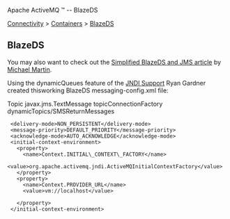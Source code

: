 Apache ActiveMQ ™ -- BlazeDS 

[Connectivity](connectivity.html) > [Containers](containers.html) > [BlazeDS](blazeds.html)


BlazeDS
-------

You may also want to check out the [Simplified BlazeDS and JMS article](http://mmartinsoftware.blogspot.com/2008/05/simplified-blazeds-and-jms.html) by [Michael Martin](http://mmartinsoftware.blogspot.com/).

Using the dynamicQueues feature of the [JNDI Support](jndi-support.html) Ryan Gardner created thisworking BlazeDS messaging-config.xml file:

<?xml version="1.0" encoding="UTF-8"?>
<service id="message-service" class="flex.messaging.services.MessageService">

   <adapters>
       <adapter-definition id="actionscript" class="flex.messaging.services.messaging.adapters.ActionScriptAdapter" default="true" />
       <adapter-definition id="jms" class="flex.messaging.services.messaging.adapters.JMSAdapter"/>
   </adapters>

   <default-channels>
               <channel ref="my-streaming-amf"/>
               <channel ref="my-polling-amf"/>
   </default-channels>

  <destination id="inbound-sms-destination">

   <properties>
   <jms>
     <destination-type>Topic</destination-type>
     <message-type>javax.jms.TextMessage</message-type>
     <connection-factory>topicConnectionFactory</connection-factory>
     <destination-jndi-name>dynamicTopics/SMSReturnMessages</destination-jndi-name>

     <delivery-mode>NON_PERSISTENT</delivery-mode>
     <message-priority>DEFAULT_PRIORITY</message-priority>
     <acknowledge-mode>AUTO_ACKNOWLEDGE</acknowledge-mode>
     <initial-context-environment>
       <property>
         <name>Context.INITIAL\_CONTEXT\_FACTORY</name>
         <value>org.apache.activemq.jndi.ActiveMQInitialContextFactory</value>
       </property>
       <property>
         <name>Context.PROVIDER_URL</name>
         <value>vm://localhost</value>

       </property>
     </initial-context-environment>
   </jms>
   </properties>
   <adapter ref="jms"/>
   </destination>
</service>


